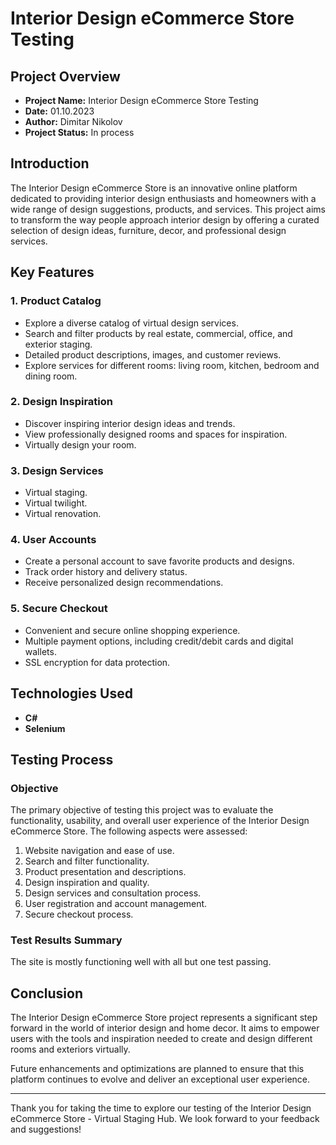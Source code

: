 # Interior Design eCommerce Store Testing

## Project Overview

- **Project Name:** Interior Design eCommerce Store Testing
- **Date:** 01.10.2023
- **Author:** Dimitar Nikolov
- **Project Status:** In process

## Introduction

The Interior Design eCommerce Store is an innovative online platform dedicated to providing interior design enthusiasts and homeowners with a wide range of design suggestions, products, and services. This project aims to transform the way people approach interior design by offering a curated selection of design ideas, furniture, decor, and professional design services.

## Key Features

### 1. Product Catalog

- Explore a diverse catalog of virtual design services.
- Search and filter products by real estate, commercial, office, and exterior staging.
- Detailed product descriptions, images, and customer reviews.
- Explore services for different rooms: living room, kitchen, bedroom and dining room.

### 2. Design Inspiration

- Discover inspiring interior design ideas and trends.
- View professionally designed rooms and spaces for inspiration.
- Virtually design your room.

### 3. Design Services

- Virtual staging.
- Virtual twilight.
- Virtual renovation.

### 4. User Accounts

- Create a personal account to save favorite products and designs.
- Track order history and delivery status.
- Receive personalized design recommendations.

### 5. Secure Checkout

- Convenient and secure online shopping experience.
- Multiple payment options, including credit/debit cards and digital wallets.
- SSL encryption for data protection.

## Technologies Used

- **C#**
- **Selenium** 

## Testing Process

### Objective

The primary objective of testing this project was to evaluate the functionality, usability, and overall user experience of the Interior Design eCommerce Store. The following aspects were assessed:

1. Website navigation and ease of use.
2. Search and filter functionality.
3. Product presentation and descriptions.
4. Design inspiration and quality.
5. Design services and consultation process.
6. User registration and account management.
7. Secure checkout process.

### Test Results Summary

The site is mostly functioning well with all but one test passing.

## Conclusion

The Interior Design eCommerce Store project represents a significant step forward in the world of interior design and home decor. It aims to empower users with the tools and inspiration needed to create and design different rooms and exteriors virtually.

Future enhancements and optimizations are planned to ensure that this platform continues to evolve and deliver an exceptional user experience.

---

Thank you for taking the time to explore our testing of the Interior Design eCommerce Store - Virtual Staging Hub. We look forward to your feedback and suggestions!
